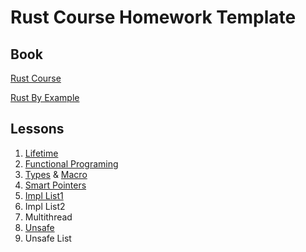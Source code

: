 # Rust Course Homework Template

## Book

[Rust Course](https://course.rs/advance/)

[Rust By Example](https://doc.rust-lang.org/rust-by-example)

## Lessons

1. [Lifetime](./ch1)
2. [Functional Programing](./ch2)
3. [Types](./ch3) & [Macro](./macro_rules)
4. [Smart Pointers](./smart_pointer)
5. [Impl List1](./list1)
6. Impl List2
7. Multithread
8. [Unsafe](./unsafe_mutex_lock/)
9. Unsafe List
